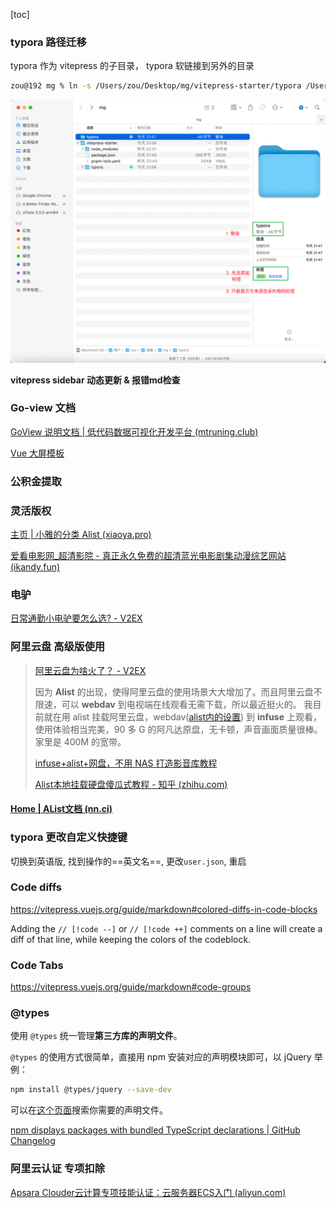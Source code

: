 [toc]

### typora 路径迁移

typora 作为 vitepress 的子目录，
typora 软链接到另外的目录

```bash
zou@192 mg % ln -s /Users/zou/Desktop/mg/vitepress-starter/typora /Users/zou/Desktop/mg/typora          
```

![image-20230131220001204](./imgs/image-20230131220001204.png)

**vitepress sidebar 动态更新 & 报错md检查** 



### Go-view 文档

[GoView 说明文档 | 低代码数据可视化开发平台 (mtruning.club)](https://www.mtruning.club/)

[Vue 大屏模板](https://www.mtruning.club/guide/screenTemplate/vueScreenTemplate.html)



### 公积金提取



### 灵活版权

[主页 | 小雅的分类 Alist (xiaoya.pro)](http://alist.xiaoya.pro/)

[爱看电影网_超清影院 - 真正永久免费的超清蓝光电影剧集动漫综艺网站 (ikandy.fun)](https://www.ikandy.fun/)



### 电驴

[日常通勤小电驴要怎么选? - V2EX](https://www.v2ex.com/t/912130#reply46)



### 阿里云盘 高级版使用

> [阿里云盘为啥火了？ - V2EX](https://www.v2ex.com/t/912163#reply22)
>
> 因为 **Alist** 的出现，使得阿里云盘的使用场景大大增加了。而且阿里云盘不限速，可以 **webdav** 到电视端在线观看无需下载，所以最近挺火的。
> 我目前就在用 alist 挂载阿里云盘，webdav([alist内的设置](https://alist.nn.ci/zh/guide/drivers/common.html#webdav-%E7%AD%96%E7%95%A5)) 到 **infuse** 上观看，使用体验相当完美，90 多 G 的阿凡达原盘，无卡顿，声音画面质量很棒。家里是 400M 的宽带。
>
> [infuse+alist+网盘，不用 NAS 打造影音库教程](https://www.bilibili.com/video/BV1dA411D73y/?spm_id_from=333.337.search-card.all.click)
>
> [Alist本地挂载硬盘傻瓜式教程 - 知乎 (zhihu.com)](https://zhuanlan.zhihu.com/p/572827191)

#### [Home | AList文档 (nn.ci)](https://alist.nn.ci/zh/)





### typora 更改自定义快捷键

切换到英语版, 找到操作的==英文名==, 更改`user.json`, 重启




### Code diffs

https://vitepress.vuejs.org/guide/markdown#colored-diffs-in-code-blocks

Adding the `// [!code --]` or `// [!code ++]` comments on a line will create a diff of that line, while keeping the colors of the codeblock.



### Code Tabs

https://vitepress.vuejs.org/guide/markdown#code-groups



### @types

使用 `@types` 统一管理**第三方库的声明文件**。

`@types` 的使用方式很简单，直接用 npm 安装对应的声明模块即可，以 jQuery 举例：

```bash
npm install @types/jquery --save-dev
```

可以在[这个页面](https://microsoft.github.io/TypeSearch/)搜索你需要的声明文件。

[npm displays packages with bundled TypeScript declarations | GitHub Changelog](https://github.blog/changelog/2020-12-16-npm-displays-packages-with-bundled-typescript-declarations/)



### 阿里云认证 专项扣除

[Apsara Clouder云计算专项技能认证：云服务器ECS入门 (aliyun.com)](https://edu.aliyun.com/certification/cldc15)
